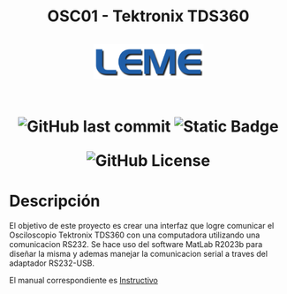 <h1 align="center">OSC01 - Tektronix TDS360<br/><br/>
<div align="center">
<img src="assets/images/leme.png" style="max-width: 100%" width=200><br/><br/>


![GitHub last commit](https://img.shields.io/github/last-commit/christian-herrera/osc01-leme)
![Static Badge](https://img.shields.io/badge/version-v0.1-blue)


![GitHub License](https://img.shields.io/github/license/christian-herrera/osc01-leme?style=for-the-badge)





</div></h1>


# Descripción
El objetivo de este proyecto es crear una interfaz que logre comunicar el Osciloscopio Tektronix TDS360 con una computadora utilizando una comunicacion RS232. Se hace uso del software MatLab R2023b para diseñar la misma y ademas manejar la comunicacion serial a traves del adaptador RS232-USB.

El manual correspondiente es [Instructivo](Instructivo/Instructivo.pdf)